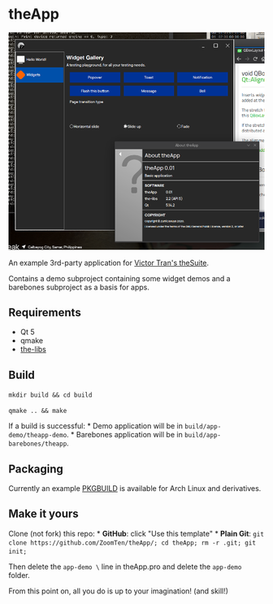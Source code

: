 # theApp

![theApp screenshot](screenshot.png)

An example 3rd-party application for [Victor Tran's theSuite](https://github.com/vicr123).

Contains a demo subproject containing some widget demos and a barebones
subproject as a basis for apps.

## Requirements

* Qt 5
* qmake
* [the-libs](https://github.com/vicr123/the-libs)

## Build

`mkdir build && cd build`

`qmake .. && make`

If a build is successful:
    * Demo application will be in `build/app-demo/theapp-demo`.
    * Barebones application will be in `build/app-barebones/theapp`.

## Packaging

Currently an example [PKGBUILD](https://gist.github.com/ZoomTen/2853266b2060d563654cffa9dbcb1d49) is available for Arch Linux and derivatives.

## Make it yours

Clone (not fork) this repo:
    * **GitHub**: click "Use this template"
    * **Plain Git**: `git clone https://github.com/ZoomTen/theApp/; cd theApp; rm -r .git; git init;`

Then delete the `app-demo \` line in theApp.pro and delete the `app-demo` folder.

From this point on, all you do is up to your imagination! (and skill!)
